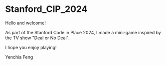 # Stanford_CIP_2024
Hello and welcome! 

As part of the Stanford Code in Place 2024, I made a mini-game inspired by the TV show "Deal or No Deal".

I hope you enjoy playing! 


Yenchia Feng

